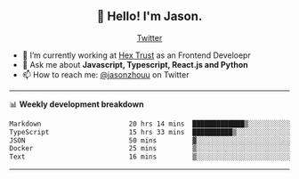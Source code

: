 <h2 align="center">👋 Hello! I'm Jason.</h2>
<p align="center">
  <a href="https://twitter.com/jasonzhouu">Twitter</a>
</p>


- 🔭 I’m currently working at [Hex Trust](https://hextrust.com/) as an Frontend Develoepr
- 💬 Ask me about **Javascript, Typescript, React.js and Python**
- 📫 How to reach me: [@jasonzhouu](https://twitter.com/jasonzhouu) on Twitter

-------

📊 **Weekly development breakdown**
<!--START_SECTION:waka-->

```txt
Markdown                      20 hrs 14 mins  █████████████▒░░░░░░░░░░░   53.71 %
TypeScript                    15 hrs 33 mins  ██████████▒░░░░░░░░░░░░░░   41.28 %
JSON                          50 mins         ▓░░░░░░░░░░░░░░░░░░░░░░░░   02.23 %
Docker                        25 mins         ▒░░░░░░░░░░░░░░░░░░░░░░░░   01.11 %
Text                          16 mins         ▒░░░░░░░░░░░░░░░░░░░░░░░░   00.73 %
```

<!--END_SECTION:waka-->

-------
